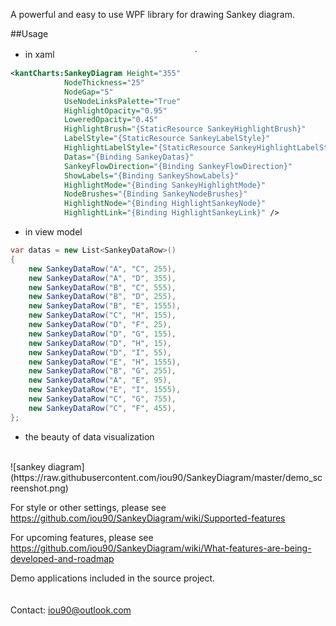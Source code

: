 A powerful  and easy to use WPF library for drawing Sankey diagram.

##Usage

* in xaml　　　　　　　　　　　　　　　　`

```xml
<kantCharts:SankeyDiagram Height="355"
            NodeThickness="25"
            NodeGap="5"
            UseNodeLinksPalette="True"
            HighlightOpacity="0.95"
            LoweredOpacity="0.45"
            HighlightBrush="{StaticResource SankeyHighlightBrush}"
            LabelStyle="{StaticResource SankeyLabelStyle}"
            HighlightLabelStyle="{StaticResource SankeyHighlightLabelStyle}"
            Datas="{Binding SankeyDatas}"
            SankeyFlowDirection="{Binding SankeyFlowDirection}"
            ShowLabels="{Binding SankeyShowLabels}"
            HighlightMode="{Binding SankeyHighlightMode}"
            NodeBrushes="{Binding SankeyNodeBrushes}"
            HighlightNode="{Binding HighlightSankeyNode}"
            HighlightLink="{Binding HighlightSankeyLink}" />
```

* in view model

```c#
var datas = new List<SankeyDataRow>()
{
    new SankeyDataRow("A", "C", 255),
    new SankeyDataRow("A", "D", 355),
    new SankeyDataRow("B", "C", 555),
    new SankeyDataRow("B", "D", 255),
    new SankeyDataRow("B", "E", 1555),
    new SankeyDataRow("C", "H", 155),
    new SankeyDataRow("D", "F", 25),
    new SankeyDataRow("D", "G", 155),
    new SankeyDataRow("D", "H", 15),
    new SankeyDataRow("D", "I", 55),
    new SankeyDataRow("E", "H", 1555),
    new SankeyDataRow("B", "G", 255),
    new SankeyDataRow("A", "E", 95),
    new SankeyDataRow("E", "I", 1555),
    new SankeyDataRow("C", "G", 755),
    new SankeyDataRow("C", "F", 455),
};
```

* the beauty of data visualization  
<br />
![sankey diagram](https://raw.githubusercontent.com/iou90/SankeyDiagram/master/demo_screenshot.png)



For style or other settings, please see https://github.com/iou90/SankeyDiagram/wiki/Supported-features

For upcoming features,  please see https://github.com/iou90/SankeyDiagram/wiki/What-features-are-being-developed-and-roadmap

Demo applications included in the source project.
<br />
<br />
<br />Contact: iou90@outlook.com
